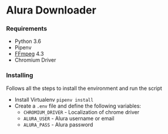 # Alura Downloader

### Requirements
 - Python 3.6
 - Pipenv
 - [FFmpeg](https://ffmpeg.org/download.html) 4.3
 - Chromium Driver

### Installing

 Follows all the steps to install the environment and run the script

 - Install Virtualenv ```pipenv install```
 - Create a ```.env``` file and define the following variables: 
    - ```CHROMIUM_DRIVER``` - Localization of chrome driver
    - ```ALURA_USER``` - Alura username or email
    - ```ALURA_PASS``` - Alura password
 
